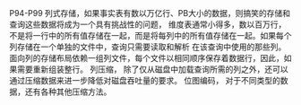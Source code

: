 P94-P99
列式存储，如果事实表有数以万亿行、PB大小的数据，则搞笑的存储和查询这些数据将成为一个具有挑战性的问题，
维度表通常小得多，数以百万行，
不是将一行中的所有值存储在一起，而是将每列中的所有值存储在一起。如果每个列存储在一个单独的文件中，查询只需要读取和解析
在该查询中使用的那些列。
面向列的存储布局依赖一组列文件，每个文件以相同顺序保存着数据行，因此，如果需要重新组装整行。
列压缩，
除了仅从磁盘中加载查询所需的列之外，还可以通过压缩数据来进一步降低对磁盘吞吐量的要求。
位图编码，
对于不同类型的数据，还有各种其他压缩方法。
